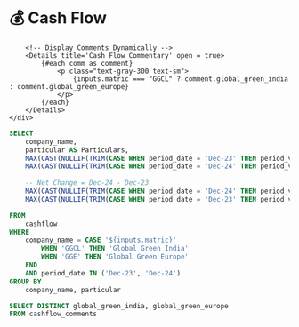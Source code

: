 <div class="relative">  
    <h1 class="text-lg m-0 font-bold">💰 Cash Flow </h1>
</div>

<ButtonGroup name="matric" display="tabs">
        <ButtonGroupItem valueLabel="Global Green India" value="GGCL" default />
        <ButtonGroupItem valueLabel="Global Green Europe" value="GGE" />
</ButtonGroup>

<div class="bg-gray-800 text-white p-6 shadow-lg rounded-lg mb-10">

        <!-- Display Comments Dynamically -->
        <Details title='Cash Flow Commentary' open = true>
            {#each comm as comment}
                <p class="text-gray-300 text-sm">
                    {inputs.matric === "GGCL" ? comment.global_green_india : comment.global_green_europe}
                </p>
            {/each}
        </Details>
    </div>

<DataTable data = {cash_flow} rowshadowing={true} headerFontColor=Bold headerColor=#FFD700 title="Values are in Million USD ($)">
<Column id = 'Particulars'/>
<Column id = 'Dec-23' fmt = '0.00'/>
<Column id = 'Dec-24' fmt = '0.00'/>
<Column id = 'Net Change' fmt = '0.00' contentType = 'delta'/>
</DataTable>


```sql cash_flow
SELECT 
    company_name,
    particular AS Particulars,
    MAX(CAST(NULLIF(TRIM(CASE WHEN period_date = 'Dec-23' THEN period_value END), '') AS DECIMAL(10,2))) AS "Dec-23",
    MAX(CAST(NULLIF(TRIM(CASE WHEN period_date = 'Dec-24' THEN period_value END), '') AS DECIMAL(10,2))) AS "Dec-24",
    
    -- Net Change = Dec-24 - Dec-23
    MAX(CAST(NULLIF(TRIM(CASE WHEN period_date = 'Dec-24' THEN period_value END), '') AS DOUBLE)) -
    MAX(CAST(NULLIF(TRIM(CASE WHEN period_date = 'Dec-23' THEN period_value END), '') AS DOUBLE)) AS "Net Change"

FROM 
    cashflow
WHERE 
    company_name = CASE '${inputs.matric}'
        WHEN 'GGCL' THEN 'Global Green India'
        WHEN 'GGE' THEN 'Global Green Europe'
    END
    AND period_date IN ('Dec-23', 'Dec-24')
GROUP BY 
    company_name, particular
```

```sql comm
SELECT DISTINCT global_green_india, global_green_europe 
FROM cashflow_comments
```


